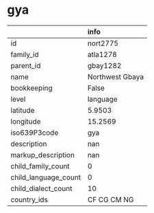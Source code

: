 # gya
|                      | info            |
|:---------------------|:----------------|
| id                   | nort2775        |
| family_id            | atla1278        |
| parent_id            | gbay1282        |
| name                 | Northwest Gbaya |
| bookkeeping          | False           |
| level                | language        |
| latitude             | 5.9503          |
| longitude            | 15.2569         |
| iso639P3code         | gya             |
| description          | nan             |
| markup_description   | nan             |
| child_family_count   | 0               |
| child_language_count | 0               |
| child_dialect_count  | 10              |
| country_ids          | CF CG CM NG     |
